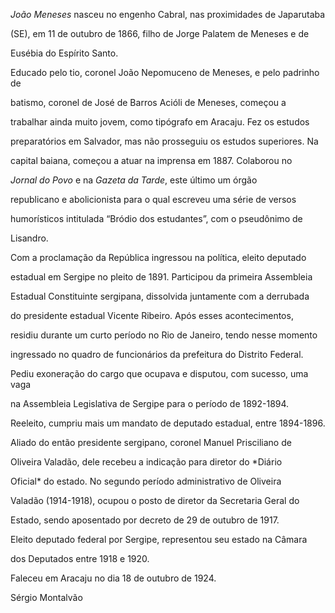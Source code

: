 

*João Meneses* nasceu no engenho Cabral, nas proximidades de Japarutaba

(SE), em 11 de outubro de 1866, filho de Jorge Palatem de Meneses e de

Eusébia do Espírito Santo.



Educado pelo tio, coronel João Nepomuceno de Meneses, e pelo padrinho de

batismo, coronel de José de Barros Acióli de Meneses, começou a

trabalhar ainda muito jovem, como tipógrafo em Aracaju. Fez os estudos

preparatórios em Salvador, mas não prosseguiu os estudos superiores. Na

capital baiana, começou a atuar na imprensa em 1887. Colaborou no

*Jornal do Povo* e na *Gazeta da Tarde*, este último um órgão

republicano e abolicionista para o qual escreveu uma série de versos

humorísticos intitulada “Bródio dos estudantes”, com o pseudônimo de

Lisandro.



Com a proclamação da República ingressou na política, eleito deputado

estadual em Sergipe no pleito de 1891. Participou da primeira Assembleia

Estadual Constituinte sergipana, dissolvida juntamente com a derrubada

do presidente estadual Vicente Ribeiro. Após esses acontecimentos,

residiu durante um curto período no Rio de Janeiro, tendo nesse momento

ingressado no quadro de funcionários da prefeitura do Distrito Federal.

Pediu exoneração do cargo que ocupava e disputou, com sucesso, uma vaga

na Assembleia Legislativa de Sergipe para o período de 1892-1894.

Reeleito, cumpriu mais um mandato de deputado estadual, entre 1894-1896.

Aliado do então presidente sergipano, coronel Manuel Prisciliano de

Oliveira Valadão, dele recebeu a indicação para diretor do *Diário

Oficial* do estado. No segundo período administrativo de Oliveira

Valadão (1914-1918), ocupou o posto de diretor da Secretaria Geral do

Estado, sendo aposentado por decreto de 29 de outubro de 1917.



Eleito deputado federal por Sergipe, representou seu estado na Câmara

dos Deputados entre 1918 e 1920.



Faleceu em Aracaju no dia 18 de outubro de 1924.



Sérgio Montalvão



